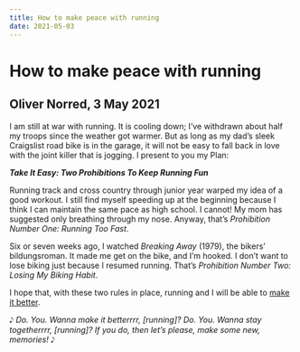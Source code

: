 ```yaml
---
title: How to make peace with running
date: 2021-05-03
---
```


# How to make peace with running
## Oliver Norred, 3 May 2021

I am still at war with running. It is cooling down; I’ve withdrawn about half my troops since the weather got warmer. But as long as my dad’s sleek Craigslist road bike is in the garage, it will not be easy to fall back in love with the joint killer that is jogging. I present to you my Plan:

***Take It Easy: Two Prohibitions To Keep Running Fun***

Running track and cross country through junior year warped my idea of a good workout. I still find myself speeding up at the beginning because I think I can maintain the same pace as high school. I cannot! My mom has suggested only breathing through my nose. Anyway, that’s *Prohibition Number One: Running Too Fast*.

Six or seven weeks ago, I watched *Breaking Away* (1979), the bikers’ bildungsroman. It made me get on the bike, and I’m hooked. I don’t want to lose biking just because I resumed running. That’s *Prohibition Number Two: Losing My Biking Habit*.

I hope that, with these two rules in place, running and I will be able to [make it better](https://youtu.be/7Jj83FOlBF8).

&#119136; *Do. You. Wanna make it betterrrr, [running]? Do. You. Wanna stay togetherrrr, [running]? If you do, then let’s please, make some new, memories!* &#119136;